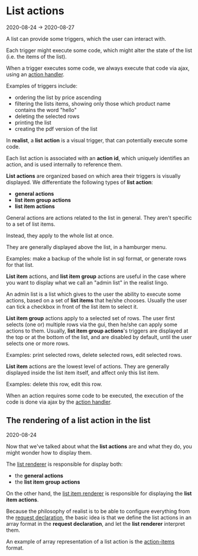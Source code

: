 List actions
==============
2020-08-24 -> 2020-08-27





 
A list can provide some triggers, which the user can interact with.

Each trigger might execute some code, which might alter the state of the list (i.e. the items of the list).

When a trigger executes some code, we always execute that code via ajax, using an [action handler](https://github.com/lingtalfi/Light_Realist/blob/master/doc/pages/2020/realist-protagonists.md#the-action-handler).


Examples of triggers include:

- ordering the list by price ascending
- filtering the lists items, showing only those which product name contains the word "hello"
- deleting the selected rows
- printing the list
- creating the pdf version of the list


In **realist**, a **list action** is a visual trigger, that can potentially execute some code.

Each list action is associated with an **action id**, which uniquely identifies an action, and is used internally to reference them.


**List actions** are organized based on  which area their triggers is visually displayed.
We differentiate the following types of **list action**:

- **general actions**
- **list item group actions**
- **list item actions**


General actions are actions related to the list in general. They aren't specific to a set of list items.

Instead, they apply to the whole list at once.

They are generally displayed above the list, in a hamburger menu.

Examples: make a backup of the whole list in sql format, or generate rows for that list.



**List item** actions, and **list item group** actions are useful in the case where you want to display what we call an "admin list" in the realist lingo.


An admin list is a list which gives to the user the ability to execute some actions, based on a set of **list items** that he/she chooses.
Usually the user can tick a checkbox in front of the list item to select it. 


**List item group** actions apply to a selected set of rows. The user first selects (one or) multiple rows via the gui, then he/she
can apply some actions to them. Usually, **list item group actions**'s triggers are displayed at the top or at the bottom of the list, 
and are disabled by default, until the user selects one or more rows. 

Examples: print selected rows, delete selected rows, edit selected rows.


**List item** actions are the lowest level of actions. They are generally displayed inside the list item itself, and affect only this list item.

Examples: delete this row, edit this row.


When an action requires some code to be executed, the execution of the code is done via ajax by the [action handler](https://github.com/lingtalfi/Light_Realist/blob/master/doc/pages/2020/realist-protagonists.md#the-action-handler).









The rendering of a list action in the list
---------
2020-08-24

Now that we've talked about what the **list actions** are and what they do, you might wonder how to display them.

The [list renderer](https://github.com/lingtalfi/Light_Realist/blob/master/doc/pages/2020/realist-protagonists.md#the-list-renderer)
is responsible for display both:

- the **general actions**
- the **list item group actions**


On the other hand, the [list item renderer](https://github.com/lingtalfi/Light_Realist/blob/master/doc/pages/2020/realist-protagonists.md#the-list-item-renderer) is responsible for displaying the **list item actions**.


Because the philosophy of realist is to be able to configure everything from the [request declaration](https://github.com/lingtalfi/Light_Realist/blob/master/doc/pages/2020/request-declaration.md),
the basic idea is that we define the list actions in an array format in the **request declaration**, and let the **list renderer** interpret them.

An example of array representation of a list action is the [action-items](https://github.com/lingtalfi/Light_Realist/blob/master/doc/pages/2020/action-items.md) format.

















